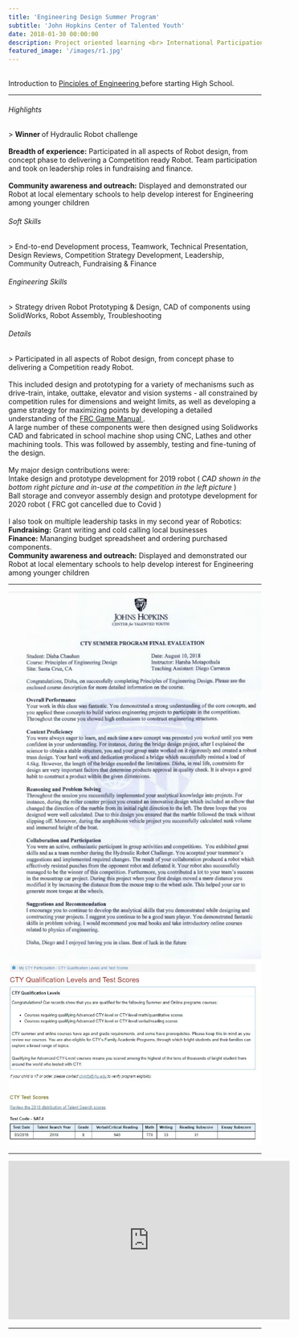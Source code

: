 ```yaml
---
title: 'Engineering Design Summer Program'
subtitle: 'John Hopkins Center of Talented Youth'
date: 2018-01-30 00:00:00
description: Project oriented learning <br> International Participation <br> Residential Camp at UC Santa Cruz
featured_image: '/images/r1.jpg'
---
```


<br>
Introduction to  <a href ="https://cty.jhu.edu/summer/docs/syllabi/egrd_1.pdf/"> Pinciples of Engineering </a> before starting High School. 

<hr>
  
<h6> Highlights </h6>
> <b> Winner </b> of Hydraulic Robot challenge <br><br> <b>Breadth of experience:</b> Participated in all aspects of Robot design, from concept phase to delivering a Competition ready Robot. Team participation and took on leadership roles in fundraising and finance. <br><br> <b>Community awareness and outreach:</b> Displayed and demonstrated our Robot at local elementary schools to help develop interest for Engineering among younger children

<h6> Soft Skills </h6>
> End-to-end Development process, Teamwork, Technical Presentation, Design Reviews, Competition Strategy Development, Leadership, Community Outreach, Fundraising & Finance

<h6> Engineering Skills </h6>
> Strategy driven Robot Prototyping & Design, CAD of components using SolidWorks, Robot Assembly, Troubleshooting


<h6> Details </h6>
> Participated in all aspects of Robot design, from concept phase to delivering a Competition ready Robot. 
<br><br> This included design and prototyping for a variety of mechanisms such as drive-train, intake, outtake, elevator and vision systems - all constrained by competition rules for dimensions and weight limits, as well as developing a game strategy for maximizing points by developing a detailed understanding of the <a href="https://firstfrc.blob.core.windows.net/frc2020/Manual/2020FRCGameSeasonManual.pdf"> FRC Game Manual </a>.  
<br> A large number of these components were then designed using Solidworks CAD and fabricated in school machine shop using CNC, Lathes and other machining tools.  This was followed by assembly, testing and fine-tuning of the design. 
<br><br> My major design contributions were:  <br> Intake design and prototype development for 2019 robot (<i> CAD shown in the bottom right picture and in-use at the competition in the left picture </i>) <br> Ball storage and conveyor assembly design and prototype development for 2020 robot ( FRC got cancelled due to Covid ) <br><br>I also took on multiple leadership tasks in my second year of Robotics: <br> <b>Fundraising:</b> Grant writing and cold calling local businesses <br> <b>Finance:</b> Mananging budget spreadsheet and ordering purchased components. <br> <b>Community awareness and outreach:</b> Displayed and demonstrated our Robot at local elementary schools to help develop interest for Engineering among younger children


---


<div class="gallery" data-columns="2">
	<img src="/images/cty.JPG">
	<img src="/images/cty-qual.JPG">
</div>


---


<iframe width="560" height="315" src="https://www.youtube.com/embed/pdRBp6AnNCw" frameborder="0" allow="accelerometer; autoplay; clipboard-write; encrypted-media; gyroscope; picture-in-picture" allowfullscreen></iframe>


---

